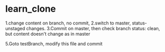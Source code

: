 # learn_clone
1.change content on branch, no commit,
2.switch to master, status-unstaged changes.
3.Commit on master, then check branch status: clean, but content doesn't change as in master

5.Goto testBranch, modify this file and commit